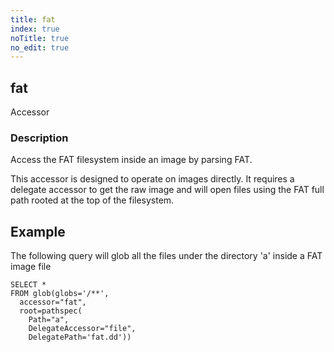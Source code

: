 ```yaml
---
title: fat
index: true
noTitle: true
no_edit: true
---
```




<div class="vql_item"></div>


## fat
<span class='vql_type pull-right page-header'>Accessor</span>


### Description

Access the FAT filesystem inside an image by parsing FAT.

This accessor is designed to operate on images directly. It requires a
delegate accessor to get the raw image and will open files using the
FAT full path rooted at the top of the filesystem.

## Example

The following query will glob all the files under the directory 'a'
inside a FAT image file

```vql
SELECT *
FROM glob(globs='/**',
  accessor="fat",
  root=pathspec(
    Path="a",
    DelegateAccessor="file",
    DelegatePath='fat.dd'))
```


